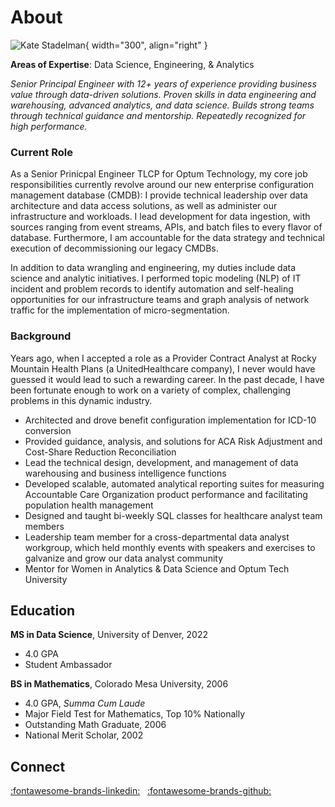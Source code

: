 # About

![Kate Stadelman](img/kate_stadelman.png){ width="300", align="right" }

**Areas of Expertise**: Data Science, Engineering, & Analytics
 
*Senior Principal Engineer with 12+ years of experience providing business value through data-driven solutions. Proven skills in data engineering and warehousing, advanced analytics, and data science. Builds strong teams through technical guidance and mentorship. Repeatedly recognized for high performance.*

### Current Role
 
As a Senior Prinicpal Engineer TLCP for Optum Technology, my core job responsibilities currently revolve around our new enterprise configuration management database (CMDB): I provide technical leadership over data architecture and data access solutions, as well as administer our infrastructure and workloads. I lead development for data ingestion, with sources ranging from event streams, APIs, and batch files to every flavor of database. Furthermore, I am accountable for the data strategy and technical execution of decommissioning our legacy CMDBs.
 
In addition to data wrangling and engineering, my duties include data science and analytic initiatives. I performed topic modeling (NLP) of IT incident and problem records to identify automation and self-healing opportunities for our infrastructure teams and graph analysis of network traffic for the implementation of micro-segmentation.


### Background

Years ago, when I accepted a role as a Provider Contract Analyst at Rocky Mountain Health Plans (a UnitedHealthcare company), I never would have guessed it would lead to such a rewarding career. In the past decade, I have been fortunate enough to work on a variety of complex, challenging problems in this dynamic industry.
 
* Architected and drove benefit configuration implementation for ICD-10 conversion
* Provided guidance, analysis, and solutions for ACA Risk Adjustment and Cost-Share Reduction Reconciliation
* Lead the technical design, development, and management of data warehousing and business intelligence functions
* Developed scalable, automated analytical reporting suites for measuring Accountable Care Organization product performance and facilitating population health management
* Designed and taught bi-weekly SQL classes for healthcare analyst team members
* Leadership team member for a cross-departmental data analyst workgroup, which held monthly events with speakers and exercises to galvanize and grow our data analyst community
* Mentor for Women in Analytics & Data Science and Optum Tech University

## Education

**MS in Data Science**, University of Denver, 2022

  * 4.0 GPA
  * Student Ambassador

**BS in Mathematics**, Colorado Mesa University, 2006

  * 4.0 GPA, *Summa Cum Laude*
  * Major Field Test for Mathematics, Top 10% Nationally
  * Outstanding Math Graduate, 2006
  * National Merit Scholar, 2002

## Connect

[:fontawesome-brands-linkedin:](https://www.linkedin.com/in/kate-stadelman/) &nbsp; [:fontawesome-brands-github:](https://github.com/kaspii314)
